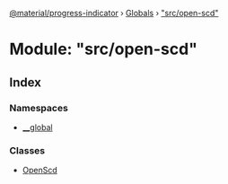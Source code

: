 [@material/progress-indicator](../README.md) › [Globals](../globals.md) › ["src/open-scd"](_src_open_scd_.md)

# Module: "src/open-scd"

## Index

### Namespaces

* [__global](_src_open_scd_.__global.md)

### Classes

* [OpenScd](../classes/_src_open_scd_.openscd.md)
